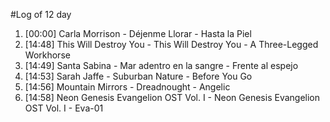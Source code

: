 #Log of 12 day

1. [00:00] Carla Morrison - Déjenme Llorar - Hasta la Piel
1. [14:48] This Will Destroy You - This Will Destroy You - A Three-Legged Workhorse
1. [14:49] Santa Sabina - Mar adentro en la sangre - Frente al espejo
1. [14:53] Sarah Jaffe - Suburban Nature - Before You Go
1. [14:56] Mountain Mirrors - Dreadnought - Angelic
1. [14:58] Neon Genesis Evangelion OST Vol. I - Neon Genesis Evangelion OST Vol. I - Eva-01
